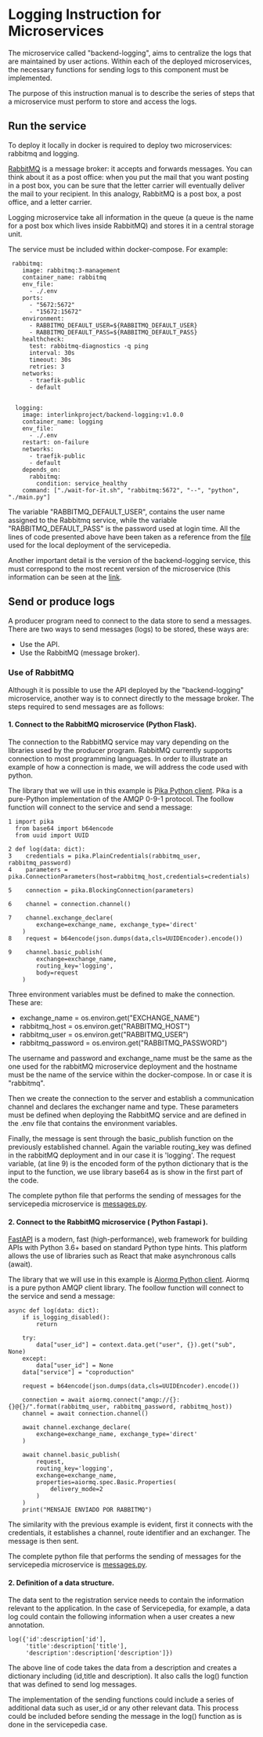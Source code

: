 # Logging Instruction for Microservices

The microservice called "backend-logging", aims to centralize the logs that are maintained by user actions. Within each of the deployed microservices, the necessary functions for sending logs to this component must be implemented.

The purpose of this instruction manual is to describe the series of steps that a microservice must perform to store and access the logs.

## Run the service
To deploy it locally in docker is required to deploy two microservices: rabbitmq and logging. 

[RabbitMQ](https://www.rabbitmq.com/) is a message broker: it accepts and forwards messages. You can think about it as a post office: when you put the mail that you want posting in a post box, you can be sure that the letter carrier will eventually deliver the mail to your recipient. In this analogy, RabbitMQ is a post box, a post office, and a letter carrier.

Logging microservice take all information in the queue (a queue is the name for a post box which lives inside RabbitMQ) and stores it in a central storage unit.

The service must be included within docker-compose. For example:

```
 rabbitmq:
    image: rabbitmq:3-management
    container_name: rabbitmq
    env_file:
      - ./.env
    ports:
      - "5672:5672"
      - "15672:15672"
    environment:
      - RABBITMQ_DEFAULT_USER=${RABBITMQ_DEFAULT_USER}
      - RABBITMQ_DEFAULT_PASS=${RABBITMQ_DEFAULT_PASS}
    healthcheck:
      test: rabbitmq-diagnostics -q ping
      interval: 30s
      timeout: 30s
      retries: 3
    networks:
      - traefik-public
      - default
    

  logging:
    image: interlinkproject/backend-logging:v1.0.0
    container_name: logging
    env_file:
      - ./.env
    restart: on-failure
    networks:
      - traefik-public
      - default
    depends_on:
      rabbitmq:
        condition: service_healthy
    command: ["./wait-for-it.sh", "rabbitmq:5672", "--", "python", "./main.py"]
```
The variable "RABBITMQ_DEFAULT_USER", contains the user name assigned to the Rabbitmq service, while the variable "RABBITMQ_DEFAULT_PASS" is the password used at login time. All the lines of code presented above have been taken as a reference from the [file](https://github.com/interlink-project/interlinker-service-augmenter/blob/master/docker-compose.yml) used for the local deployment of the servicepedia.

Another important detail is the version of the backend-logging service, this must correspond to the most recent version of the microservice (this information can be seen at the [link](https://github.com/interlink-project/backend-logging/tags).


## Send or produce logs

A producer program need to connect to the data store to send a messages. There are two ways to send messages (logs) to be stored, these ways are:
- Use the API.
- Use the RabbitMQ (message broker).


### Use of RabbitMQ

Although it is possible to use the API deployed by the "backend-logging" microservice, another way is to connect directly to the message broker. The steps required to send messages are as follows:

#### 1. Connect to the RabbitMQ microservice (Python Flask).

The connection to the RabbitMQ service may vary depending on the libraries used by the producer program. RabbitMQ currently supports connection to most programming languages. In order to illustrate an example of how a connection is made, we will address the code used with python.

The library that we will use in this example is [Pika Python client](https://pika.readthedocs.io/en/stable/). Pika is a pure-Python implementation of the AMQP 0-9-1 protocol. The foollow function will connect to the service and send a message:

```
1 import pika
  from base64 import b64encode
  from uuid import UUID

2 def log(data: dict):
3    credentials = pika.PlainCredentials(rabbitmq_user, rabbitmq_password)
4    parameters = pika.ConnectionParameters(host=rabbitmq_host,credentials=credentials)

5    connection = pika.BlockingConnection(parameters)

6    channel = connection.channel()

7    channel.exchange_declare(
        exchange=exchange_name, exchange_type='direct'
    )
8    request = b64encode(json.dumps(data,cls=UUIDEncoder).encode())

9    channel.basic_publish(
        exchange=exchange_name,
        routing_key='logging', 
        body=request
    )
```
Three environment variables must be defined to make the connection. These are:

- exchange_name = os.environ.get("EXCHANGE_NAME")
- rabbitmq_host = os.environ.get("RABBITMQ_HOST")
- rabbitmq_user = os.environ.get("RABBITMQ_USER")
- rabbitmq_password = os.environ.get("RABBITMQ_PASSWORD")

The username and password and exchange_name must be the same as the one used for the rabbitMQ microservice deployment and the hostname must be the name of the service within the docker-compose. In or case it is "rabbitmq".

Then we create the connection to the server and establish a communication channel and declares the exchanger name and type. These parameters must be defined when deploying the RabbitMQ service and are defined in the .env file that contains the environment variables.

Finally, the message is sent through the basic_publish function on the previously established channel. Again the variable routing_key was defined in the rabbitMQ deployment and in our case it is 'logging'. The request variable, (at line 9) is the encoded form of the python dictionary that is the input to the function, we use library base64 as is show in the first part of the code.

The complete python file that performs the sending of messages for the servicepedia microservice is [messages.py](https://github.com/interlink-project/interlinker-service-augmenter/blob/master/app/messages.py).

#### 2. Connect to the RabbitMQ microservice ( Python Fastapi ).

[FastAPI](https://fastapi.tiangolo.com/) is a modern, fast (high-performance), web framework for building APIs with Python 3.6+ based on standard Python type hints. This platform allows the use of libraries such as React that make asynchronous calls (await).

The library that we will use in this example is [Aiormq Python client](https://github.com/mosquito/aiormq). Aiormq is a pure python AMQP client library. The foollow function will connect to the service and send a message:

```
async def log(data: dict):
    if is_logging_disabled():
        return

    try:
        data["user_id"] = context.data.get("user", {}).get("sub", None)
    except:
        data["user_id"] = None
    data["service"] = "coproduction"

    request = b64encode(json.dumps(data,cls=UUIDEncoder).encode())
    
    connection = await aiormq.connect("amqp://{}:{}@{}/".format(rabbitmq_user, rabbitmq_password, rabbitmq_host))
    channel = await connection.channel()

    await channel.exchange_declare(
        exchange=exchange_name, exchange_type='direct'
    )

    await channel.basic_publish(
        request, 
        routing_key='logging', 
        exchange=exchange_name,
        properties=aiormq.spec.Basic.Properties(
            delivery_mode=2
        )
    )
    print("MENSAJE ENVIADO POR RABBITMQ")
```
The similarity with the previous example is evident, first it connects with the credentials, it establishes a channel, route identifier and an exchanger. The message is then sent.

The complete python file that performs the sending of messages for the servicepedia microservice is [messages.py](https://github.com/interlink-project/backend-coproduction/blob/master/coproduction/app/messages.py).

#### 2. Definition of a data structure.

The data sent to the registration service needs to contain the information relevant to the application. In the case of Servicepedia, for example, a data log could contain the following information when a user creates a new annotation.

```
log({'id':description['id'],
     'title':description['title'],
     'description':description['description']})

```
The above line of code takes the data from a description and creates a dictionary including (id,title and description). It also calls the log() function that was defined to send log messages.

The implementation of the sending functions could include a series of additional data such as user_id or any other relevant data. This process could be included before sending the message in the log() function as is done in the servicepedia case.


